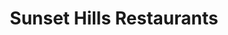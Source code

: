 ---
active: true
name: Sunset Hills
sitemap: true
slug: sunset-hills
title: Sunset Hills Restaurants
---